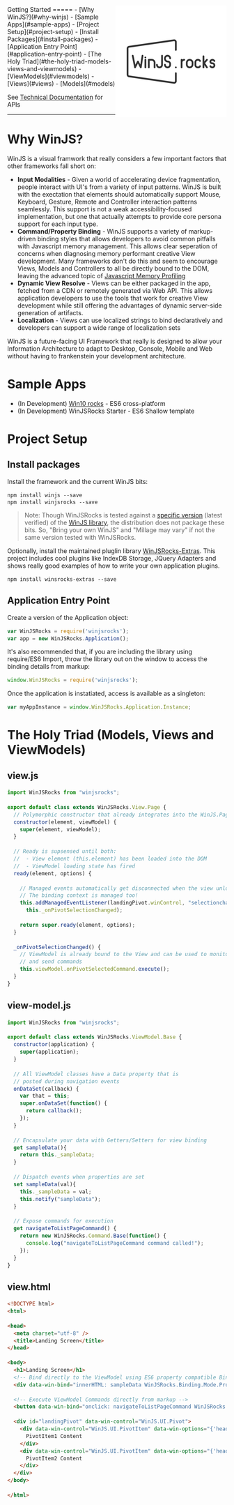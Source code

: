 <img align="right" src="logos/WinJS.rocks-256x256.png">
Getting Started
=====
- [Why WinJS?](#why-winjs)
- [Sample Apps](#sample-apps)
- [Project Setup](#project-setup)
  - [Install Packages](#install-packages)
  - [Application Entry Point](#application-entry-point)
- [The Holy Triad](#the-holy-triad-models-views-and-viewmodels)
  - [ViewModels](#viewmodels)
  - [Views](#views)
  - [Models](#models)

See [Technical Documentation](technical.md) for APIs

----
# Why WinJS?

WinJS is a visual framwork that really considers a few important factors that other frameworks fall short on:

- **Input Modalities** - Given a world of accelerating device fragmentation, people interact with UI's from a variety of input patterns. WinJS is built with the exectation that elements should automatically support Mouse, Keyboard, Gesture, Remote and Controller interaction patterns seamlessly. This support is not a weak accessibility-focused implementation, but one that actually attempts to provide core persona support for each input type.
- **Command/Property Binding** - WinJS supports a variety of markup-driven binding styles that allows developers to avoid common pitfalls with Javascript memory management. This allows clear seperation of concerns when diagnosing memory performant creative View development.  Many frameworks don't do this and seem to encourage Views, Models and Controllers to all be directly bound to the DOM, leaving the advanced topic of [Javascript Memory Profiling](https://developer.chrome.com/devtools/docs/javascript-memory-profiling)
- **Dynamic View Resolve** - Views can be either packaged in the app, fetched from a CDN or remotely generated via Web API. This allows application developers to use the tools that work for creative View development while still offering the advantages of dynamic server-side generation of artifacts.
- **Localization** - Views can use localized strings to bind declaratively and developers can support a wide range of localization sets

WinJS is a future-facing UI Framework that really is designed to allow your Information Architecture to adapt to Desktop, Console, Mobile and Web without having to frankenstein your development architecture.

# Sample Apps

- (In Development) [Win10 rocks](https://github.com/DeepElement/win10rocks) - ES6 cross-platform
- (In Development) WinJSRocks Starter - ES6 Shallow template

# Project Setup

## Install packages

Install the framework and the current WinJS bits:

```
npm install winjs --save
npm install winjsrocks --save
```

> Note: Though WinJSRocks is tested against a [specific version](../package.json) (latest verified) of the [WinJS library](https://github.com/winjs/winjs), the distribution does not package these bits. So, "Bring your own WinJS" and "Millage may vary" if not the same version tested with WinJSRocks.

Optionally, install the maintained pluglin library [WinJSRocks-Extras](https://github.com/DeepElement/winjsrocks-extras). This project includes cool plugins like IndexDB Storage, JQuery Adapters and shows really good examples of how to write your own application plugins.

```
npm install winsrocks-extras --save
```

## Application Entry Point
Create a version of the Application object:

``` javascript
var WinJSRocks = require('winjsrocks');
var app = new WinJSRocks.Application();
```

It's also recommended that, if you are including the library using require/ES6 Import, throw the library out on the window to access the binding details from markup:

``` javascript
window.WinJSRocks = require('winjsrocks');
```

Once the application is instatiated, access is available as a singleton:

``` javascript
var myAppInstance = window.WinJSRocks.Application.Instance;
```

# The Holy Triad (Models, Views and ViewModels)

## view.js
``` javascript
import WinJSRocks from "winjsrocks";

export default class extends WinJSRocks.View.Page {
  // Polymorphic constructor that already integrates into the WinJS.Page base structure
  constructor(element, viewModel) {
    super(element, viewModel);
  }

  // Ready is supsensed until both:
  //  - View element (this.element) has been loaded into the DOM
  //  - ViewModel loading state has fired
  ready(element, options) {

    // Managed events automatically get disconnected when the view unloads
    // The binding context is managed too!
    this.addManagedEventListener(landingPivot.winControl, "selectionchanged",
      this._onPivotSelectionChanged);

    return super.ready(element, options);
  }

  _onPivotSelectionChanged() {
    // ViewModel is already bound to the View and can be used to monitor events
    // and send commands
    this.viewModel.onPivotSelectedCommand.execute();
  }
}
```

## view-model.js
``` javascript
import WinJSRocks from "winjsrocks";

export default class extends WinJSRocks.ViewModel.Base {
  constructor(application) {
    super(application);
  }

  // All ViewModel classes have a Data property that is
  // posted during navigation events
  onDataSet(callback) {
    var that = this;
    super.onDataSet(function() {
      return callback();
    });
  }

  // Encapsulate your data with Getters/Setters for view binding
  get sampleData(){
    return this._sampleData;
  }

  // Dispatch events when properties are set
  set sampleData(val){
    this._sampleData = val;
    this.notify("sampleData");
  }

  // Expose commands for execution
  get navigateToListPageCommand() {
    return new WinJSRocks.Command.Base(function() {
      console.log("navigateToListPageCommand command called!");
    });
  }
}
```

## view.html
``` html
<!DOCTYPE html>
<html>

<head>
  <meta charset="utf-8" />
  <title>Landing Screen</title>
</head>

<body>
  <h1>Landing Screen</h1>
  <!-- Bind directly to the ViewModel using ES6 property compatible Binding Helpers  -->
  <div data-win-bind="innerHTML: sampleData WinJSRocks.Binding.Mode.Property"></div>

  <!-- Execute ViewModel Commands directly from markup -->
  <button data-win-bind="onclick: navigateToListPageCommand WinJSRocks.Binding.Mode.Command">Navigate To List Page</button>

  <div id="landingPivot" data-win-control="WinJS.UI.Pivot">
    <div data-win-control="WinJS.UI.PivotItem" data-win-options="{'header': 'PivotItem1'}">
      PivotItem1 Content
    </div>
    <div data-win-control="WinJS.UI.PivotItem" data-win-options="{'header': 'PivotItem2'}">
      PivotItem2 Content
    </div>
  </div>
</body>

</html>
```


[logo]: logos/WinJS.rocks-256x256.png "WinJSRocks"
[winjsrocks-adddress]:    http://winjs.rocks
